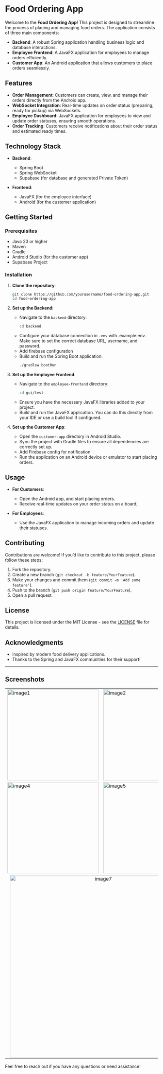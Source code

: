 # Food Ordering App

Welcome to the **Food Ordering App**! This project is designed to streamline the process of placing and managing food orders. The application consists of three main components:

- **Backend**: A robust Spring application handling business logic and database interactions.
- **Employee Frontend**: A JavaFX application for employees to manage orders efficiently.
- **Customer App**: An Android application that allows customers to place orders seamlessly.

## Features

- **Order Management**: Customers can create, view, and manage their orders directly from the Android app.
- **WebSocket Integration**: Real-time updates on order status (preparing, ready for pickup) via WebSockets.
- **Employee Dashboard**: JavaFX application for employees to view and update order statuses, ensuring smooth operations.
- **Order Tracking**: Customers receive notifications about their order status and estimated ready times.

## Technology Stack

- **Backend**: 
  - Spring Boot
  - Spring WebSocket
  - Supabase (for database and generated Private Token)
  
- **Frontend**: 
  - JavaFX (for the employee interface)
  - Android (for the customer application)

## Getting Started

### Prerequisites

- Java 23 or higher
- Maven
- Gradle
- Android Studio (for the customer app)
- Supabase Project

### Installation

1. **Clone the repository**:
   ```bash
   git clone https://github.com/yourusername/food-ordering-app.git
   cd food-ordering-app
2. **Set up the Backend**:
   - Navigate to the `backend` directory:
     ```bash
     cd backend
     ```
   - Configure your database connection in `.env` with .example.env. Make sure to set the correct database URL, username, and password.
   - Add firebase configuration
   - Build and run the Spring Boot application:
     ```bash
     ./gradlew bootRun
     ```

3. **Set up the Employee Frontend**:
   - Navigate to the `employee-frontend` directory:
     ```bash
     cd gui/test
     ```
   - Ensure you have the necessary JavaFX libraries added to your project.
   - Build and run the JavaFX application. You can do this directly from your IDE or use a build tool if configured.

4. **Set up the Customer App**:
   - Open the `customer-app` directory in Android Studio.
   - Sync the project with Gradle files to ensure all dependencies are correctly set up.
   - Add Firebase config for notification
   - Run the application on an Android device or emulator to start placing orders.

## Usage

- **For Customers**:
  - Open the Android app, and start placing orders.
  - Receive real-time updates on your order status on a board,

- **For Employees**:
  - Use the JavaFX application to manage incoming orders and update their statuses.

## Contributing

Contributions are welcome! If you’d like to contribute to this project, please follow these steps:

1. Fork the repository.
2. Create a new branch (`git checkout -b feature/YourFeature`).
3. Make your changes and commit them (`git commit -m 'Add some feature'`).
4. Push to the branch (`git push origin feature/YourFeature`).
5. Open a pull request.

## License

This project is licensed under the MIT License - see the [LICENSE](LICENSE) file for details.

## Acknowledgments

- Inspired by modern food delivery applications.
- Thanks to the Spring and JavaFX communities for their support!

---
## Screenshots
<table>
  <tr>
    <td><img src="https://github.com/user-attachments/assets/104fa051-8021-43d9-9a13-29dc2cab80cf" alt="image1" width="300"/></td>
    <td><img src="https://github.com/user-attachments/assets/64a9ac24-f83e-4522-93f6-5f2ff3bbd983" alt="image2" width="300"/></td>
    <td><img src="https://github.com/user-attachments/assets/2c439437-b46f-4ec0-8944-d2a9037cd85d" alt="image3" width="300"/></td>
  </tr>
  <tr>
    <td><img src="https://i.imgur.com/Fh17ZD1.png" alt="image4" width="300"/></td>
        <td><img src="https://i.imgur.com/u4XEInQ.png" alt="image5" width="300"/></td>
    <td><img src="https://i.imgur.com/s3ZB9qE.png" alt="image6" width="300"/></td>
  </tr>
  <tr>
    <td colspan="2" style="text-align: center;"><img src="https://i.imgur.com/jVt81Z8.png" alt="image7" width="600"/></td>
  </tr>
</table>


Feel free to reach out if you have any questions or need assistance!
